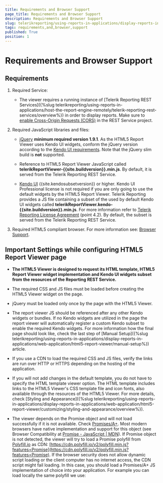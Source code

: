 ```yaml
---
title: Requirements and Browser Support
page_title: Requirements and Browser Support 
description: Requirements and Browser Support
slug: telerikreporting/using-reports-in-applications/display-reports-in-applications/web-application/html5-report-viewer/requirements-and-browser-support
tags: requirements,and,browser,support
published: True
position: 1
---
```


# Requirements and Browser Support

## Requirements

1. Required Service: 

	+ The viewer requires a running instance of [Telerik Reporting REST Services]({%slug telerikreporting/using-reports-in-applications/host-the-report-engine-remotely/telerik-reporting-rest-services/overview%}) in order to display reports. Make sure to [enable Cross-Origin Requests (CORS)](https://docs.microsoft.com/en-us/aspnet/web-api/overview/security/enabling-cross-origin-requests-in-web-api) in the REST Service project. 

1. Required JavaScript libraries and files:

	+ [jQuery](http://jquery.com/download/) __minimum required version 1.9.1__. As the HTML5 Report Viewer uses Kendo UI widgets, conform the jQuery version according to the [Kendo UI requirements](https://docs.telerik.com/kendo-ui/intro/supporting/jquery-support). Note that the jQuery slim build is **not** supported. 

	+ Reference to HTML5 Report Viewer JavaScript called __telerikReportViewer-{{site.buildversion}}.min.js__. By default, it is served from the Telerik Reporting REST Service. 

	+ [Kendo UI](https://www.telerik.com/kendo-ui) {{site.kendosubsetversion}} or higher. Kendo UI Professional license is not required if you are only going to use the default widgets by the HTML5 Report Viewer. Telerik Reporting provides a JS file containing a subset of the used by default Kendo UI widgets called __telerikReportViewer.kendo-{{site.buildversion}}.min.js__. For more information refer to [Telerik Reporting License Agreement](https://www.telerik.com/purchase/license-agreement/reporting-dlw-s) (point 4.2). By default, the subset is served from the Telerik Reporting REST Service. 

1. Required HTML5 compliant browser. For more information see: [Browser Support](#browser-support). 


## Important Settings while configuring HTML5 Report Viewer page

* __The HTML5 Viewer is designed to request its HTML template, HTML5 Report Viewer widget implementation and Kendo UI widgets subset from the resources of the Reporting REST Service.__ 

* The required CSS and JS files must be loaded before creating the HTML5 Viewer widget on the page.

* jQuery must be loaded only once by the page with the HTML5 Viewer.

* The report viewer JS should be referenced after any other Kendo widgets or bundles. If no Kendo widgets are utilized in the page the report viewer will automatically register a custom Kendo subset to enable the required Kendo widgets. For more information how the final page should look like, check the last step of [Manual Setup]({%slug telerikreporting/using-reports-in-applications/display-reports-in-applications/web-application/html5-report-viewer/manual-setup%}) article. 

* If you use a CDN to load the required CSS and JS files, verify the links are run over HTTP or HTTPS depending on the hosting of the application.

* If you will not add changes in the default template, you do not have to specify the HTML template viewer option. The HTML template includes links to the HTML5 Viewer's CSS template file and icon fonts, also available through the resources of the HTML5 Viewer. For more details, check [Styling and Appearance]({%slug telerikreporting/using-reports-in-applications/display-reports-in-applications/web-application/html5-report-viewer/customizing/styling-and-appearance/overview%}). 

* The viewer depends on the Promise object and will not load successfully if it is not available. Check  [Promises/A+](https://promisesaplus.com/). Most modern browsers have native implementation and support for this object (see Browser Compatibility at [Promise - JavaScript | MDN](https://developer.mozilla.org/en-US/docs/Web/JavaScript/Reference/Global_Objects/Promise)). If Promise object is not detected, the viewer will try to load a Promise polyfill from  [Polyfill.io](https://polyfill.io)  as CDN:  [https://cdn.polyfill.io/v2/polyfill.min.js?features=Promise](https://cdn.polyfill.io/v2/polyfill.min.js?features=Promise). If the browser security does not allow dynamic script loading or the client computer has no internet access, the CDN script might fail loading. In this case, you should load a Promises/A+ JS implementation of choice into your application. For example you can load locally the same polyfill we use: 

	````XML
<script src="https://cdn.polyfill.io/v2/polyfill.min.js?features=Promise" /script>
````

If you want to make sure that there are no Internet connection problems and the CDN service cannot be reached for some reason, download the content of the JavaScript file (open [https://cdn.polyfill.io/v2/polyfill.min.js](https://cdn.polyfill.io/v2/polyfill.min.js) in the browser that does not support promise natively, for example, IE) and serve it as a local JS file. 

## Kendo Widgets Requirements

Since the HTML5 Report Viewer uses [Kendo UI](http://www.telerik.com/kendo-ui) for its default template it is possible to use it even with a custom build instead of using the shipped Kendo bundle. There are two ways to create a custom build - with  [Kendo UI Custom Download Builder](http://www.telerik.com/download/custom-download) and using [gulp build tool](https://docs.telerik.com/kendo-ui/intro/scripts/what-you-need#using-gulp). 

Below you can find the list of widgets that the HTML5 Report Viewer requires in order to work properly. In case you edit the template and remove a widget you can subtract it from this list as well. Note that the widgets have other dependencies. The Touch widget is required only for the gestures. All widgets except the TreeView can be found in [Kendo UI Core](http://www.telerik.com/download/kendo-ui-core). The TreeView is in [Kendo UI Professional](http://www.telerik.com/download/kendo-ui). 

Required widgets: 

* Kendo TreeView (pro)

* Kendo ListView

* Kendo Menu

* Kendo PanelBar

* Kendo Window

* Kendo Editor

* Kendo DatePicker

* Kendo ComboBox

* Kendo MultiSelect

* Kendo Splitter

* Kendo Slider

* Kendo Tooltip

* Kendo Touch

## Browser Support

The HTML5 Report Viewer requires HTML5 compliant browser with support for JavaScript 1.8.5 (ECMAScript5) and CSS3. To ensure the report viewer correct behavior, always mark the web page with the `<!DOCTYPE html>` doctype. 

List of Browsers covering the above requirements includes:

* Desktop

	+ Internet Explorer: 9+

	+ Edge

	+ Google Chrome

	+ Mozilla Firefox

	+ Opera 15.0+

	+ Safari 6.0+

* Mobile

	+ Safari for iOS

	+ Google Chrome for iOS

	+ Google Chrome for Android

	+ Android Browser

	+ Internet Explorer 10+ for Windows Phone

	+ BlackBerry 7.0+ touchscreen devices
